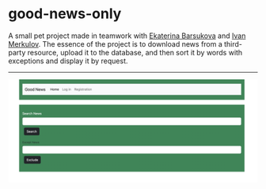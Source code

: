 # good-news-only
A small pet project made in teamwork with  [Ekaterina Barsukova](https://github.com/alterkate) and [Ivan Merkulov](https://github.com/ivan8597).
The essence of the project is to download news from a third-party resource, upload it to the database, and then sort it by words with exceptions and display it by request.
____

![screenshot]("./../public/screenshot.png?raw=true", "Main Page")

